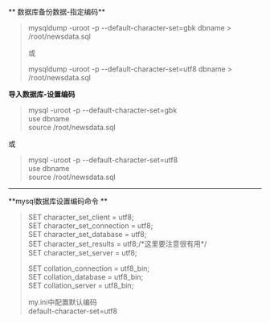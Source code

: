 ** 数据库备份数据-指定编码**

> mysqldump -uroot -p --default-character-set=gbk dbname &gt; /root/newsdata.sql
>
> 或
>
> mysqldump -uroot -p --default-character-set=utf8 dbname &gt; /root/newsdata.sql

**导入数据库-设置编码**

> mysql -uroot -p --default-character-set=gbk  
>  use dbname  
>  source /root/newsdata.sql

或

> mysql -uroot -p --default-character-set=utf8  
>  use dbname  
>  source /root/newsdata.sql

---

**mysql数据库设置编码命令 **

> SET character\_set\_client = utf8;  
>  SET character\_set\_connection = utf8;  
>  SET character\_set\_database = utf8;  
>  SET character\_set\_results = utf8;/\*这里要注意很有用\*/  
>  SET character\_set\_server = utf8;
>
> SET collation\_connection = utf8\_bin;  
>  SET collation\_database = utf8\_bin;  
>  SET collation\_server = utf8\_bin;
>
> my.ini中配置默认编码  
>  default-character-set=utf8



